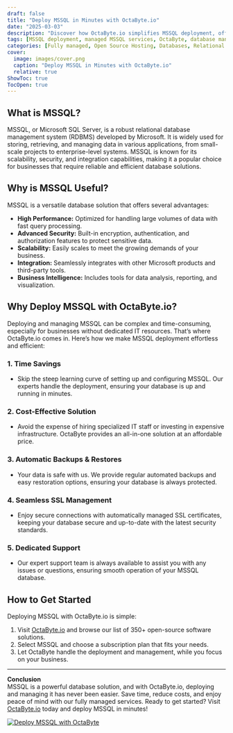 ```yaml
---
draft: false
title: "Deploy MSSQL in Minutes with OctaByte.io"
date: "2025-03-03"
description: "Discover how OctaByte.io simplifies MSSQL deployment, offering a fully managed solution that saves time, reduces costs, and ensures seamless database management. Learn why MSSQL is a powerful tool and how OctaByte makes it accessible for businesses of all sizes."
tags: [MSSQL deployment, managed MSSQL services, OctaByte, database management, SQL Server, cloud database, managed IT services, automated backups, SSL management, cost-effective database solutions]
categories: [Fully managed, Open Source Hosting, Databases, Relational Databases]
cover:
  image: images/cover.png
  caption: "Deploy MSSQL in Minutes with OctaByte.io"
  relative: true
ShowToc: true
TocOpen: true
---
```



## What is MSSQL?

MSSQL, or Microsoft SQL Server, is a robust relational database management system (RDBMS) developed by Microsoft. It is widely used for storing, retrieving, and managing data in various applications, from small-scale projects to enterprise-level systems. MSSQL is known for its scalability, security, and integration capabilities, making it a popular choice for businesses that require reliable and efficient database solutions.

## Why is MSSQL Useful?

MSSQL is a versatile database solution that offers several advantages:

- **High Performance:** Optimized for handling large volumes of data with fast query processing.
- **Advanced Security:** Built-in encryption, authentication, and authorization features to protect sensitive data.
- **Scalability:** Easily scales to meet the growing demands of your business.
- **Integration:** Seamlessly integrates with other Microsoft products and third-party tools.
- **Business Intelligence:** Includes tools for data analysis, reporting, and visualization.

## Why Deploy MSSQL with OctaByte.io?

Deploying and managing MSSQL can be complex and time-consuming, especially for businesses without dedicated IT resources. That’s where OctaByte.io comes in. Here’s how we make MSSQL deployment effortless and efficient:

### 1. **Time Savings**
   - Skip the steep learning curve of setting up and configuring MSSQL. Our experts handle the deployment, ensuring your database is up and running in minutes.

### 2. **Cost-Effective Solution**
   - Avoid the expense of hiring specialized IT staff or investing in expensive infrastructure. OctaByte provides an all-in-one solution at an affordable price.

### 3. **Automatic Backups & Restores**
   - Your data is safe with us. We provide regular automated backups and easy restoration options, ensuring your database is always protected.

### 4. **Seamless SSL Management**
   - Enjoy secure connections with automatically managed SSL certificates, keeping your database secure and up-to-date with the latest security standards.

### 5. **Dedicated Support**
   - Our expert support team is always available to assist you with any issues or questions, ensuring smooth operation of your MSSQL database.

## How to Get Started

Deploying MSSQL with OctaByte.io is simple:

1. Visit [OctaByte.io](https://octabyte.io) and browse our list of 350+ open-source software solutions.
2. Select MSSQL and choose a subscription plan that fits your needs.
3. Let OctaByte handle the deployment and management, while you focus on your business.

---

**Conclusion**  
MSSQL is a powerful database solution, and with OctaByte.io, deploying and managing it has never been easier. Save time, reduce costs, and enjoy peace of mind with our fully managed services. Ready to get started? Visit [OctaByte.io](https://octabyte.io) today and deploy MSSQL in minutes!

[![Deploy MSSQL with OctaByte](/images/deploy-on-octabyte.png)](https://octabyte.io/fully-managed-open-source-services/databases/relational-databases/mssql)